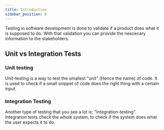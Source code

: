 ```yaml
---
title: Introduction
sidebar_position: 0
---
```

Testing in software development is done to validate if a product does what it is supposed to do. With that validation you can provide the nescecary information to the stakeholders.

## Unit vs Integration Tests

### Unit testing

Unit-testing is a way to test the smallest "unit" (Hence the name) of code. 
It is used to check if a small snippet of code does the right thing with a certain input.

### Integration Testing

Another type of testing that you see a lot is: "Integration-testing". 
Integration tests check the whole system, to check if the system does what the user expects it to do.
